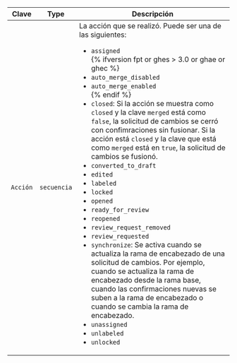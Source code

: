 | Clave    | Type        | Descripción                                                                         |
| -------- | ----------- | ----------------------------------------------------------------------------------- |
| `Acción` | `secuencia` | La acción que se realizó. Puede ser una de las siguientes:<ul><li>`assigned`</li>{% ifversion fpt or ghes > 3.0 or ghae or ghec %}<li>`auto_merge_disabled`</li><li>`auto_merge_enabled`</li>{% endif %}<li>`closed`: Si la acción se muestra como `closed` y la clave `merged` está como `false`, la solicitud de cambios se cerró con confimraciones sin fusionar. Si la acción está `closed` y la clave que está como `merged` está en `true`, la solicitud de cambios se fusionó.</li><li>`converted_to_draft`</li><li>`edited`</li><li>`labeled`</li><li>`locked`</li><li>`opened`</li><li>`ready_for_review`</li><li>`reopened`</li><li>`review_request_removed`</li><li>`review_requested`</li><li>`synchronize`: Se activa cuando se actualiza la rama de encabezado de una solicitud de cambios. Por ejemplo, cuando se actualiza la rama de encabezado desde la rama base, cuando las confirmaciones nuevas se suben a la rama de encabezado o cuando se cambia la rama de encabezado.</li><li>`unassigned`</li><li>`unlabeled`</li><li>`unlocked`</li></ul> |
